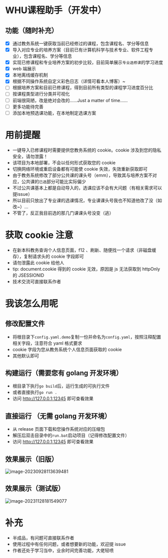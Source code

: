 # WHU课程助手（开发中）

## 功能（随时补充）

- [x] 通过教务系统一键获取当前已经修过的课程，包含课程名、学分等信息
- [x] 导入对应专业的培养方案（目前已有计算机科学与技术专业、软件工程专业），包含课程名、学分等信息
- [x] 实现已修课程和专业培养方案的初步比较，目前简单展示`专业选修课`的学习进度
- [x] web 端展示
- [x] 本地离线缓存机制
- [x] 根据不同操作系统自定义彩色日志（详情可看本人博客）~
- [ ] 根据培养方案和目前已修课程，得到目前所有类型的课程学习进度百分比
- [ ] 按课程类型进行分类并可视化
- [ ] 前端很简陋，改是绝对会改的......Just a matter of time......
- [ ] 更多功能待完善
- [ ] 添加本地预选课功能，在本地制定选课方案

# 用前提醒

- 一键导入已修课程时需要提供您教务系统的 cookie。cookie 涉及到您的隐私安全，请勿泄露！
- 该项目为本地部署，不会以任何形式获取您的 cookie
- 切换网络环境或重启设备都有可能使 cookie 失效，失效重新获取即可
- 由于教务系统修改了部分公共课的课头号（emm），导致其与培养方案不对应，公共课的`已选`部分可能比实际偏少
- 不过公共课基本上都是自动导入的，选课应该不会有大问题（有相关需求可以提issue）
- 所以目前只放出了专业课的选课情况，专业课课头号我也不知道他改了没（如改~）...
- 不管了，反正我目前选的那几门课课头号没变（逃）

# 获取 cookie 注意

- 在新本科教务查询个人信息页面，f12 、刷新、随便找一个请求（非磁盘缓存），复制请求头的 cookie 字段即可
- 请勿泄露此 cookie 给他人
- tip: document.cookie 得到的 cookie 无效，原因是 js 无法获取到 httpOnly 的 JSESSIONID
- 技术交流可直接联系作者

# 我该怎么用呢

## 修改配置文件

- 将根目录下`config.yaml.demo`复制一份并命名为`config.yaml`，按照注释配置相关字段，注意符合 yaml 格式要求
- cookie 字段为您从教务系统个人信息页面获取的 cookie
- 其他默认即可

## 构建运行（需要您有 golang 开发环境）

- 根目录下执行`go build`后，运行生成的可执行文件
- 或者直接执行`go run .`
- 访问 http://127.0.0.1:12345 即可查看效果

## 直接运行 （无需 golang 开发环境）

- 从 release 页面下载和您操作系统对应的压缩包
- 解压后双击目录中的`run.bat`启动项目（记得修改配置文件）
- 访问 http://127.0.0.1:12345 即可查看效果

## 效果展示（旧版）



![image-20230928113639481](https://img.fordece.cn/imgs/2023/09/image-20230928113639481.png)



## 效果展示（测试版）

![image-20231128181549077](https://img.fordece.cn/imgs/2023/11/image-20231128181549077.png)

# 补充

- 半成品，有问题可直接联系作者
- 使用过程中有任何问题，或者想要新的功能，欢迎提 issue
- 作者还处于学习当中，业余时间完善功能，大佬轻喷
